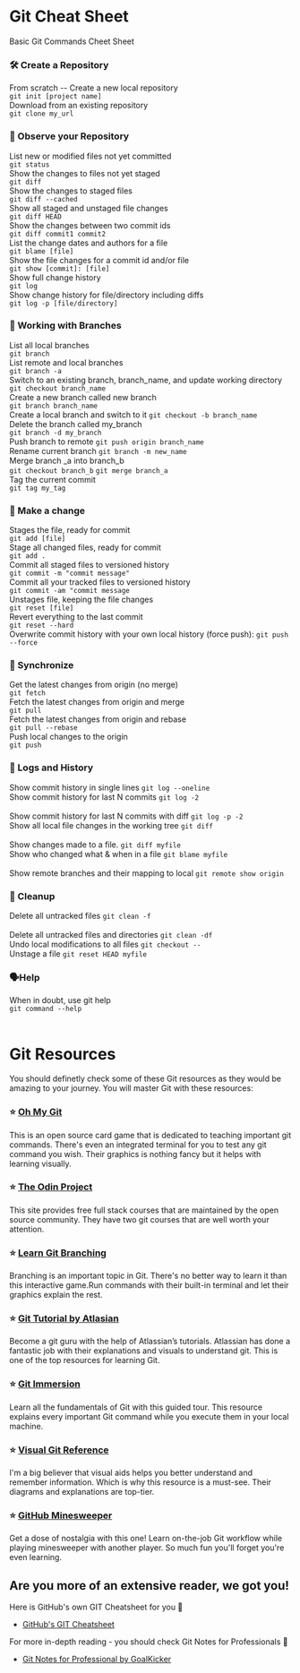 # Git Cheat Sheet
Basic Git Commands Cheet Sheet

### 🛠 Create a Repository

From scratch -- Create a new local repository         
```git init [project name]```
<br>
Download from an existing repository  
```git clone my_url```
### 🔎 Observe your Repository
List new or modified files not yet committed        
```git status```
<br>
Show the changes to files not yet staged        
```git diff```
<br>
Show the changes to staged files        
```git diff --cached```
<br>
Show all staged and unstaged file changes        
```git diff HEAD```
<br>
Show the changes between two commit ids         
```git diff commit1 commit2```
<br>
List the change dates and authors for a file         
```git blame [file]```
<br>
Show the file changes for a commit id and/or file         
```git show [commit]: [file]```
<br>
Show full change history         
```git log```
<br>
Show change history for file/directory including diffs         
```git log -p [file/directory]```
<br>
### 🌴 Working with Branches
List all local branches         
```git branch```
<br>
List remote and local branches         
```git branch -a```
<br>
Switch to an existing branch, branch_name, and update working directory         
```git checkout branch_name```
<br>
Create a new branch called new branch                  
```git branch branch_name ```
<br>
Create a local branch and switch to it
```git checkout -b branch_name```
<br>
Delete the branch called my_branch         
```git branch -d my_branch```
<br>
Push branch to remote
```git push origin branch_name```
<br>
Rename current branch
```git branch -m new_name```
<br>
Merge branch _a into branch_b         
```git checkout branch_b```
```git merge branch_a```
<br>
Tag the current commit         
```git tag my_tag```
<br>

### 👛 Make a change
Stages the file, ready for commit         
```git add [file]```
<br>
Stage all changed files, ready for commit         
```git add .```
<br>
Commit all staged files to versioned history         
```git commit -m "commit message"```
<br>
Commit all your tracked files to versioned history         
```git commit -am "commit message```
<br>
Unstages file, keeping the file changes         
```git reset [file]```
<br>
Revert everything to the last commit         
```git reset --hard```
<br>
Overwrite commit history with your own local history (force push):
```git push --force```
<br>
### 🚰 Synchronize
Get the latest changes from origin (no merge)         
```git fetch```
<br>
Fetch the latest changes from origin and merge         
```git pull```
<br>
Fetch the latest changes from origin and rebase         
```git pull --rebase```
<br>
Push local changes to the origin         
```git push```
<br>
### 🧾 Logs and History
Show commit history in single lines
```git log --oneline```	
<br>
Show commit history for last N commits
```git log -2```	
<br>
Show commit history for last N commits with diff
```git log -p -2```	
<br>
Show all local file changes in the working tree
```git diff```	
<br>
Show changes made to a file.
```git diff myfile	```	
<br>
Show who changed what & when in a file
```git blame myfile```	
<br>
Show remote branches and their mapping to local
```git remote show origin```
<br>
### 🧹 Cleanup
Delete all untracked files
```git clean -f```
<br>	
Delete all untracked files and directories
```git clean -df```
<br>
Undo local modifications to all files
```git checkout -- ```
<br>
Unstage a file
```git reset HEAD myfile```
<br>
### 🗣Help
When in doubt, use git help         
```git command --help```
<br><br>

# Git Resources
You should definetly check some of these Git resources as they would be amazing to your journey.
You will master Git with these resources:

### ⭐ [Oh My Git](https://ohmygit.org/)
This is an open source card game that is dedicated to teaching important git commands. There's even an integrated terminal for you to test any git command you wish. Their graphics is nothing fancy but it helps with learning visually.

### ⭐ [The Odin Project](https://www.theodinproject.com/lessons/foundations-git-basics)
This site provides free full stack courses that are maintained by the open source community. They have two git courses that are well worth your attention.

### ⭐ [Learn Git Branching](https://learngitbranching.js.org/)
Branching is an important topic in Git. There's no better way to learn it than this interactive game.Run commands with their built-in terminal and let their graphics explain the rest.

### ⭐ [Git Tutorial by Atlasian](https://www.atlassian.com/git/tutorials)
Become a git guru with the help of Atlassian’s tutorials. Atlassian has done a fantastic job with their explanations and visuals to understand git. This is one of the top resources for learning Git.

### ⭐ [Git Immersion](https://gitimmersion.com/)
Learn all the fundamentals of Git with this guided tour. This resource explains every important Git command while you execute them in your local machine.

### ⭐ [Visual Git Reference](https://marklodato.github.io/visual-git-guide/index-en.html)
I'm a big believer that visual aids helps you better understand and remember information. Which is why this resource is a must-see. Their diagrams and explanations are top-tier.

### ⭐ [GitHub Minesweeper](https://profy.dev/project/github-minesweeper)
Get a dose of nostalgia with this one! Learn on-the-job Git workflow while playing minesweeper with another player. So much fun you'll forget you're even learning.

## Are you more of an extensive reader, we got you!

Here is GitHub's own GIT Cheatsheet for you 📗
- [GitHub's GIT Cheatsheet](https://github.com/MrKrishnaAgarwal/Git-CheatSheet/blob/main/git-cheat-sheet-education.pdf)

For more in-depth reading - you should check Git Notes for Professionals 📕
- [Git Notes for Professional by GoalKicker](https://goalkicker.com/GitBook/GitNotesForProfessionals.pdf)

<br>
